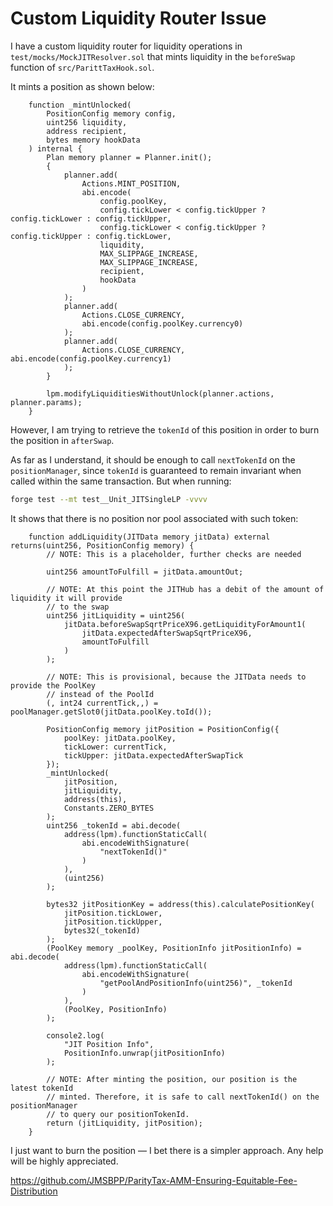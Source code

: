 # Custom Liquidity Router Issue

I have a custom liquidity router for liquidity operations in `test/mocks/MockJITResolver.sol` that mints liquidity in the `beforeSwap` function of `src/ParittTaxHook.sol`.

It mints a position as shown below:

```solidity
    function _mintUnlocked(
        PositionConfig memory config,
        uint256 liquidity,
        address recipient,
        bytes memory hookData
    ) internal {
        Plan memory planner = Planner.init();
        {
            planner.add(
                Actions.MINT_POSITION,
                abi.encode(
                    config.poolKey,
                    config.tickLower < config.tickUpper ? config.tickLower : config.tickUpper,
                    config.tickLower < config.tickUpper ? config.tickUpper : config.tickLower,
                    liquidity,
                    MAX_SLIPPAGE_INCREASE,
                    MAX_SLIPPAGE_INCREASE,
                    recipient,
                    hookData
                )
            );
            planner.add(
                Actions.CLOSE_CURRENCY,
                abi.encode(config.poolKey.currency0)
            );
            planner.add(
                Actions.CLOSE_CURRENCY, abi.encode(config.poolKey.currency1)
            );
        }
        
        lpm.modifyLiquiditiesWithoutUnlock(planner.actions, planner.params);
    }
```

However, I am trying to retrieve the `tokenId` of this position in order to burn the position in `afterSwap`.

As far as I understand, it should be enough to call `nextTokenId` on the `positionManager`, since `tokenId` is guaranteed to remain invariant when called within the same transaction. But when running:

```sh
forge test --mt test__Unit_JITSingleLP -vvvv
```

It shows that there is no position nor pool associated with such token:

```solidity
    function addLiquidity(JITData memory jitData) external returns(uint256, PositionConfig memory) {
        // NOTE: This is a placeholder, further checks are needed
        
        uint256 amountToFulfill = jitData.amountOut;

        // NOTE: At this point the JITHub has a debit of the amount of liquidity it will provide
        // to the swap
        uint256 jitLiquidity = uint256(
            jitData.beforeSwapSqrtPriceX96.getLiquidityForAmount1(
                jitData.expectedAfterSwapSqrtPriceX96,
                amountToFulfill
            )
        );

        // NOTE: This is provisional, because the JITData needs to provide the PoolKey
        // instead of the PoolId
        (, int24 currentTick,,) = poolManager.getSlot0(jitData.poolKey.toId());
        
        PositionConfig memory jitPosition = PositionConfig({
            poolKey: jitData.poolKey,
            tickLower: currentTick,
            tickUpper: jitData.expectedAfterSwapTick
        });
        _mintUnlocked(
            jitPosition,
            jitLiquidity,
            address(this),
            Constants.ZERO_BYTES
        );
        uint256 _tokenId = abi.decode(
            address(lpm).functionStaticCall(
                abi.encodeWithSignature(
                    "nextTokenId()"
                )
            ),
            (uint256)
        );

        bytes32 jitPositionKey = address(this).calculatePositionKey(
            jitPosition.tickLower,
            jitPosition.tickUpper,
            bytes32(_tokenId)
        );
        (PoolKey memory _poolKey, PositionInfo jitPositionInfo) = abi.decode(
            address(lpm).functionStaticCall(
                abi.encodeWithSignature(
                    "getPoolAndPositionInfo(uint256)", _tokenId
                )
            ),
            (PoolKey, PositionInfo)
        );

        console2.log(
            "JIT Position Info",
            PositionInfo.unwrap(jitPositionInfo)
        );

        // NOTE: After minting the position, our position is the latest tokenId
        // minted. Therefore, it is safe to call nextTokenId() on the positionManager
        // to query our positionTokenId.
        return (jitLiquidity, jitPosition);
    }
```

I just want to burn the position — I bet there is a simpler approach.
Any help will be highly appreciated.

https://github.com/JMSBPP/ParityTax-AMM-Ensuring-Equitable-Fee-Distribution
